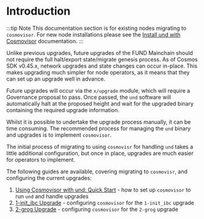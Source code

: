 # Introduction

:::tip Note
This documentation section is for existing nodes migrating to `cosmovisor`. For new node installations please
see the [Install und with Cosmovisor](../software/cosmovisor/install_und_with_cosmovisor.md) 
documentation.
:::

Unlike previous upgrades, future upgrades of the FUND Mainchain should not require the full halt/export state/migrate
genesis process. As of Cosmos SDK v0.45.x, network upgrades and state changes can occur in-place. This makes
upgrading much simpler for node operators, as it means that they can set up an upgrade well in advance.

Future upgrades will occur via the `x/upgrade` module, which will require a Governance proposal to pass. Once passed,
the `und` software will automatically halt at the proposed height and wait for the upgraded binary containing the
required upgrade information.

Whilst it is possible to undertake the upgrade process manually, it can be time consuming. The recommended process for
managing the `und` binary and upgrades is to implement `cosmovisor`.

The initial process of migrating to using `cosmovisr` for handling `und` takes a little additional configuration, but 
once in place, upgrades are much easier for operators to implement.

The following guides are available, covering migrating to `cosmovisr`, and configuring the current upgrades:

1. [Using Cosmovisor with und: Quick Start](cosmovisor.md) - how to set up `cosmovisor` to run `und` and handle upgrades
2. [1-init_ibc Upgrade](1-init_ibc_upgrade.md) - configuring `cosmovisor` for the `1-init_ibc` upgrade
3. [2-grog Upgrade](2-grog_upgrade.md) - configuring `cosmovisor` for the `2-grog` upgrade
